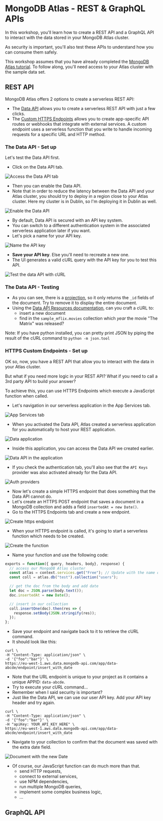 # MongoDB Atlas - REST & GraphQL APIs

In this workshop, you'll learn how to create a REST API and a GraphQL API to interact with the data stored in your
MongoDB Atlas cluster.

As security is important, you'll also test these APIs to understand how you can consume them safely.

This workshop assumes that you have already completed
the [MongoDB Atlas tutorial](https://github.com/mongodb-developer/workshop/tree/atlas). To follow along, you'll need
access to your Atlas cluster with the sample data set.

## REST API

MongoDB Atlas offers 2 options to create a serverless REST API:

- The [Data API](https://www.mongodb.com/atlas/app-services/data-api) allows you to create a serverless REST API with
  just a few clicks.
- The [Custom HTTPS Endpoints](https://www.mongodb.com/docs/atlas/app-services/data-api/custom-endpoints/) allows you to
  create app-specific API routes or webhooks that integrate with external services. A custom endpoint uses a serverless
  function that you write to handle incoming requests for a specific URL and HTTP method.

### The Data API - Set up

Let's test the Data API first.

- Click on the Data API tab.

![Access the Data API tab](images/data_api_tab.png)

- Then you can enable the Data API.
- Note that in order to reduce the latency between the Data API and your Atlas cluster, you should try to deploy in a
  region close to your Atlas cluster. Here my cluster is in Dublin, so I'm deploying it in Dublin as well.

![Enable the Data API](images/enable_data_api.png)

- By default, Data API is secured with an API key system.
- You can switch to a different authentication system in the associated serverless application later if you want.
- Let's pick a name for your API key.

![Name the API key](images/api_key_name.png)

- **Save your API key**. Else you'll need to recreate a new one.
- The UI generates a valid cURL query with the API key for you to test this API.

![Test the data API with cURL](images/data_api_curl.png)

### The Data API - Testing

- As you can see, there is a [projection](https://www.mongodb.com/docs/manual/reference/method/db.collection.find/#std-label-find-projection), so it only returns the `_id` fields of the document. Try to remove it to display the entire document.
- Using the [Data API Resources documentation](https://www.mongodb.com/docs/atlas/api/data-api-resources/), can you craft a cURL to:
  - insert a new document
  - find in the `sample_mflix.movies` collection which *year* the movie "The Matrix" was released?

Note: If you have python installed, you can pretty print JSON by piping the result of the cURL command to `python -m json.tool`

### HTTPS Custom Endpoints - Set up

OK so, now, you have a REST API that allow you to interact with the data in your Atlas cluster.

But what if you need more logic in your REST API? What if you need to call a 3rd party API to build your answer?

To achieve this, you can use HTTPS Endpoints which execute a JavaScript function when called.

- Let's navigation in our serverless application in the App Services tab.

![App Services tab](images/nav_app_services.png)

- When you activated the Data API, Atlas created a serverless application for you automatically to host your REST application.

![Data application](images/data_app.png)

- Inside this application, you can access the Data API we created earlier.

![Data API in the application](images/nav_data_api_app.png)

- If you check the authentication tab, you'll also see that the `API Keys` provider was also activated already for the Data API.

![Auth providers](images/auth_providers.png)

- Now let's create a simple HTTPS endpoint that does something that the Data API cannot do.
- Let's create an HTTPS POST endpoint that saves a document in a MongoDB collection and adds a field `insertedAt = new Date()`.
- Go to the HTTPS Endpoints tab and create a new endpoint.

![Create https endpoint](images/create_endpoint_name.png)

- When your HTTPS endpoint is called, it's going to start a serverless function which needs to be created.

![Create the function](images/create_function.png)

- Name your function and use the following code: 

```js
exports = function({ query, headers, body}, response) {
  // access our MongoDB Atlas cluster
  const atlas = context.services.get("Free"); // Update with the name of your cluster
  const coll = atlas.db("test").collection("users");

  // get the doc from the body and add date
  let doc = JSON.parse(body.text());
  doc.insertedAt = new Date();

  // insert in our collection
  coll.insertOne(doc).then(res => {
    response.setBody(JSON.stringify(res));
  });
};
```

- Save your endpoint and navigate back to it to retrieve the cURL command.
- It should look like this: 

```shell
curl \
-H "Content-Type: application/json" \
-d '{"foo":"bar"}' \
https://eu-west-1.aws.data.mongodb-api.com/app/data-abcde/endpoint/insert_with_date
```

- Note that the URL endpoint is unique to your project as it contains a unique APPID: `data-abcde`.
- Try to execute your cURL command...
- Remember when I said security is important?
- Just like the Data API, we can use our user API key. Add your API key header and try again.

```shell
curl \
-H "Content-Type: application/json" \
-d '{"foo":"bar"}' \
-H "apiKey: YOUR_API_KEY_HERE" \
https://eu-west-1.aws.data.mongodb-api.com/app/data-abcde/endpoint/insert_with_date
```

- Navigate to your collection to confirm that the document was saved with the extra date field.

![Document with the new Date](images/user_added.png)

- Of course, our JavaScript function can do much more than that.
  - send HTTP requests,
  - connect to external services,
  - use NPM dependencies,
  - run multiple MongoDB queries,
  - implement some complex business logic,
  - ...

## GraphQL API